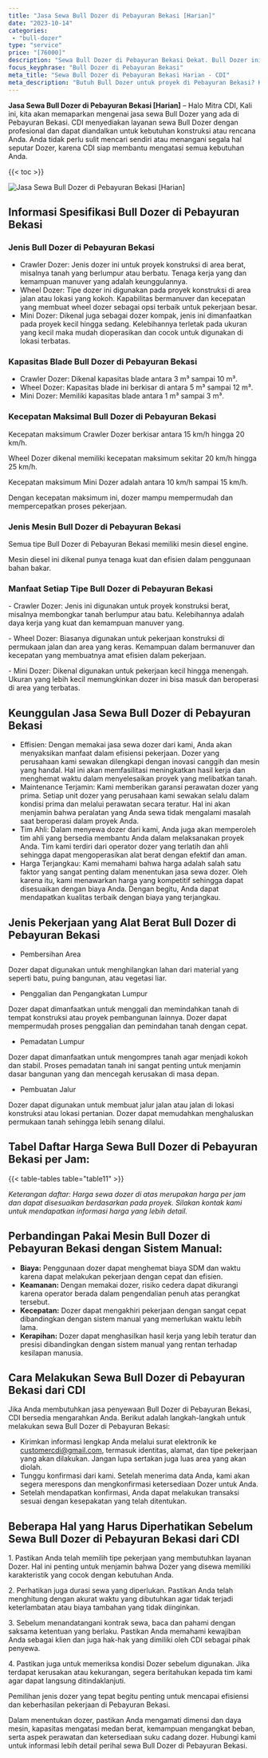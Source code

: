 ```yaml
---
title: "Jasa Sewa Bull Dozer di Pebayuran Bekasi [Harian]"
date: "2023-10-14"
categories:
 - "bull-dozer"
type: "service"
price: "[76000]"
description: "Sewa Bull Dozer di Pebayuran Bekasi Dekat. Bull Dozer ini menjadi solusi utama dalam proyek pembangunan sebagai alat berat handal dan andal. Hubungi kami untuk informasi lebih detail."
focus_keyphrase: "Bull Dozer di Pebayuran Bekasi"
meta_title: "Sewa Bull Dozer di Pebayuran Bekasi Harian - CDI"
meta_description: "Butuh Bull Dozer untuk proyek di Pebayuran Bekasi? Kami adalah solusi tepat dengan penawaran terbaik. Segera hubungi kami."
---
```


**Jasa Sewa Bull Dozer di Pebayuran Bekasi [Harian]** – Halo Mitra CDI, Kali ini, kita akan memaparkan mengenai jasa sewa Bull Dozer yang ada di Pebayuran Bekasi. CDI menyediakan layanan sewa Bull Dozer dengan profesional dan dapat diandalkan untuk kebutuhan konstruksi atau rencana Anda. Anda tidak perlu sulit mencari sendiri atau menangani segala hal seputar Dozer, karena CDI siap membantu mengatasi semua kebutuhan Anda.

{{< toc >}}

![Jasa Sewa Bull Dozer di Pebayuran Bekasi [Harian]](/images/bull-dozer/bull-dozer-13.jpg)

## Informasi Spesifikasi Bull Dozer di Pebayuran Bekasi

### Jenis Bull Dozer di Pebayuran Bekasi

*   Crawler Dozer: Jenis dozer ini untuk proyek konstruksi di area berat, misalnya tanah yang berlumpur atau berbatu. Tenaga kerja yang dan kemampuan manuver yang adalah keunggulannya.
*   Wheel Dozer: Tipe dozer ini digunakan pada proyek konstruksi di area jalan atau lokasi yang kokoh. Kapabilitas bermanuver dan kecepatan yang membuat wheel dozer sebagai opsi terbaik untuk pekerjaan besar.
*   Mini Dozer: Dikenal juga sebagai dozer kompak, jenis ini dimanfaatkan pada proyek kecil hingga sedang. Kelebihannya terletak pada ukuran yang kecil maka mudah dioperasikan dan cocok untuk digunakan di lokasi terbatas.

### Kapasitas Blade Bull Dozer di Pebayuran Bekasi

*   Crawler Dozer: Dikenal kapasitas blade antara 3 m³ sampai 10 m³.
*   Wheel Dozer: Kapasitas blade ini berkisar di antara 5 m³ sampai 12 m³.
*   Mini Dozer: Memiliki kapasitas blade antara 1 m³ sampai 3 m³.

### Kecepatan Maksimal Bull Dozer di Pebayuran Bekasi

Kecepatan maksimum Crawler Dozer berkisar antara 15 km/h hingga 20 km/h.

Wheel Dozer dikenal memiliki kecepatan maksimum sekitar 20 km/h hingga 25 km/h.

Kecepatan maksimum Mini Dozer adalah antara 10 km/h sampai 15 km/h.

Dengan kecepatan maksimum ini, dozer mampu mempermudah dan mempercepatkan proses pekerjaan.

### Jenis Mesin Bull Dozer di Pebayuran Bekasi

Semua tipe Bull Dozer di Pebayuran Bekasi memiliki mesin diesel engine.

Mesin diesel ini dikenal punya tenaga kuat dan efisien dalam penggunaan bahan bakar.

### Manfaat Setiap Tipe Bull Dozer di Pebayuran Bekasi

\- Crawler Dozer: Jenis ini digunakan untuk proyek konstruksi berat, misalnya membongkar tanah berlumpur atau batu. Kelebihannya adalah daya kerja yang kuat dan kemampuan manuver yang.

\- Wheel Dozer: Biasanya digunakan untuk pekerjaan konstruksi di permukaan jalan dan area yang keras. Kemampuan dalam bermanuver dan kecepatan yang membuatnya amat efisien dalam pekerjaan.

\- Mini Dozer: Dikenal digunakan untuk pekerjaan kecil hingga menengah. Ukuran yang lebih kecil memungkinkan dozer ini bisa masuk dan beroperasi di area yang terbatas.

## Keunggulan Jasa Sewa Bull Dozer di Pebayuran Bekasi

*   Effisien: Dengan memakai jasa sewa dozer dari kami, Anda akan menyaksikan manfaat dalam efisiensi pekerjaan. Dozer yang perusahaan kami sewakan dilengkapi dengan inovasi canggih dan mesin yang handal. Hal ini akan memfasilitasi meningkatkan hasil kerja dan menghemat waktu dalam menyelesaikan proyek yang melibatkan tanah.
*   Maintenance Terjamin: Kami memberikan garansi perawatan dozer yang prima. Setiap unit dozer yang perusahaan kami sewakan selalu dalam kondisi prima dan melalui perawatan secara teratur. Hal ini akan menjamin bahwa peralatan yang Anda sewa tidak mengalami masalah saat beroperasi dalam proyek Anda.
*   Tim Ahli: Dalam menyewa dozer dari kami, Anda juga akan memperoleh tim ahli yang bersedia membantu Anda dalam melaksanakan proyek Anda. Tim kami terdiri dari operator dozer yang terlatih dan ahli sehingga dapat mengoperasikan alat berat dengan efektif dan aman.
*   Harga Terjangkau: Kami memahami bahwa harga adalah salah satu faktor yang sangat penting dalam menentukan jasa sewa dozer. Oleh karena itu, kami menawarkan harga yang kompetitif sehingga dapat disesuaikan dengan biaya Anda. Dengan begitu, Anda dapat mendapatkan kualitas terbaik dengan biaya yang terjangkau.

## Jenis Pekerjaan yang Alat Berat Bull Dozer di Pebayuran Bekasi

*   Pembersihan Area

Dozer dapat digunakan untuk menghilangkan lahan dari material yang seperti batu, puing bangunan, atau vegetasi liar.
*   Penggalian dan Pengangkatan Lumpur

Dozer dapat dimanfaatkan untuk menggali dan memindahkan tanah di tempat konstruksi atau proyek pembangunan lainnya. Dozer dapat mempermudah proses penggalian dan pemindahan tanah dengan cepat.
*   Pemadatan Lumpur

Dozer dapat dimanfaatkan untuk mengompres tanah agar menjadi kokoh dan stabil. Proses pemadatan tanah ini sangat penting untuk menjamin dasar bangunan yang dan mencegah kerusakan di masa depan.
*   Pembuatan Jalur

Dozer dapat digunakan untuk membuat jalur jalan atau jalan di lokasi konstruksi atau lokasi pertanian. Dozer dapat memudahkan menghaluskan permukaan tanah sehingga lebih senang dilalui.

## Tabel Daftar Harga Sewa Bull Dozer di Pebayuran Bekasi per Jam:

{{< table-tables table="table11" >}}

_Keterangan daftar: Harga sewa dozer di atas merupakan harga per jam dan dapat disesuaikan berdasarkan pada proyek. Silakan kontak kami untuk mendapatkan informasi harga yang lebih detail._

## Perbandingan Pakai Mesin Bull Dozer di Pebayuran Bekasi dengan Sistem Manual:

*   **Biaya:** Penggunaan dozer dapat menghemat biaya SDM dan waktu karena dapat melakukan pekerjaan dengan cepat dan efisien.
*   **Keamanan:** Dengan memakai dozer, risiko cedera dapat dikurangi karena operator berada dalam pengendalian penuh atas perangkat tersebut.
*   **Kecepatan:** Dozer dapat mengakhiri pekerjaan dengan sangat cepat dibandingkan dengan sistem manual yang memerlukan waktu lebih lama.
*   **Kerapihan:** Dozer dapat menghasilkan hasil kerja yang lebih teratur dan presisi dibandingkan dengan sistem manual yang rentan terhadap kesilapan manusia.

## Cara Melakukan Sewa Bull Dozer di Pebayuran Bekasi dari CDI

Jika Anda membutuhkan jasa penyewaan Bull Dozer di Pebayuran Bekasi, CDI bersedia mengarahkan Anda. Berikut adalah langkah-langkah untuk melakukan sewa Bull Dozer di Pebayuran Bekasi:

*   Kirimkan informasi lengkap Anda melalui surat elektronik ke customercdi@gmail.com, termasuk identitas, alamat, dan tipe pekerjaan yang akan dilakukan. Jangan lupa sertakan juga luas area yang akan diolah.
*   Tunggu konfirmasi dari kami. Setelah menerima data Anda, kami akan segera merespons dan mengkonfirmasi ketersediaan Dozer untuk Anda.
*   Setelah mendapatkan konfirmasi, Anda dapat melakukan transaksi sesuai dengan kesepakatan yang telah ditentukan.

## Beberapa Hal yang Harus Diperhatikan Sebelum Sewa Bull Dozer di Pebayuran Bekasi dari CDI

1\.  Pastikan Anda telah memilih tipe pekerjaan yang membutuhkan layanan Dozer. Hal ini penting untuk menjamin bahwa Dozer yang disewa memiliki karakteristik yang cocok dengan kebutuhan Anda.

2\.  Perhatikan juga durasi sewa yang diperlukan. Pastikan Anda telah menghitung dengan akurat waktu yang dibutuhkan agar tidak terjadi keterlambatan atau biaya tambahan yang tidak diinginkan.

3\.  Sebelum menandatangani kontrak sewa, baca dan pahami dengan saksama ketentuan yang berlaku. Pastikan Anda memahami kewajiban Anda sebagai klien dan juga hak-hak yang dimiliki oleh CDI sebagai pihak penyewa.

4\.  Pastikan juga untuk memeriksa kondisi Dozer sebelum digunakan. Jika terdapat kerusakan atau kekurangan, segera beritahukan kepada tim kami agar dapat langsung ditindaklanjuti.

Pemilihan jenis dozer yang tepat begitu penting untuk mencapai efisiensi dan keberhasilan pekerjaan di Pebayuran Bekasi.

Dalam menentukan dozer, pastikan Anda mengamati dimensi dan daya mesin, kapasitas mengatasi medan berat, kemampuan mengangkat beban, serta aspek perawatan dan ketersediaan suku cadang dozer. Hubungi kami untuk informasi lebih detail perihal sewa Bull Dozer di Pebayuran Bekasi.